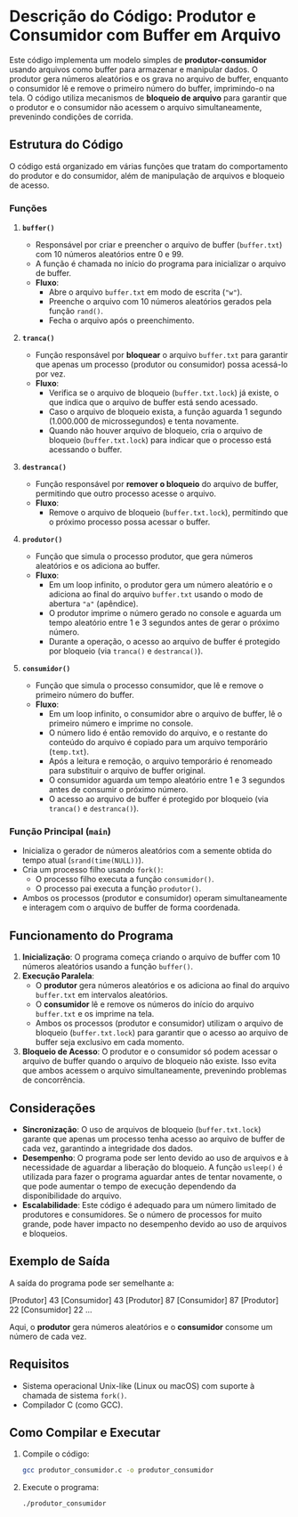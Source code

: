 # Descrição do Código: Produtor e Consumidor com Buffer em Arquivo

Este código implementa um modelo simples de **produtor-consumidor** usando arquivos como buffer para armazenar e manipular dados. O produtor gera números aleatórios e os grava no arquivo de buffer, enquanto o consumidor lê e remove o primeiro número do buffer, imprimindo-o na tela. O código utiliza mecanismos de **bloqueio de arquivo** para garantir que o produtor e o consumidor não acessem o arquivo simultaneamente, prevenindo condições de corrida.

## Estrutura do Código

O código está organizado em várias funções que tratam do comportamento do produtor e do consumidor, além de manipulação de arquivos e bloqueio de acesso.

### Funções

1. **`buffer()`**
    - Responsável por criar e preencher o arquivo de buffer (`buffer.txt`) com 10 números aleatórios entre 0 e 99.
    - A função é chamada no início do programa para inicializar o arquivo de buffer.
    - **Fluxo**:
      - Abre o arquivo `buffer.txt` em modo de escrita (`"w"`).
      - Preenche o arquivo com 10 números aleatórios gerados pela função `rand()`.
      - Fecha o arquivo após o preenchimento.

2. **`tranca()`**
    - Função responsável por **bloquear** o arquivo `buffer.txt` para garantir que apenas um processo (produtor ou consumidor) possa acessá-lo por vez.
    - **Fluxo**:
      - Verifica se o arquivo de bloqueio (`buffer.txt.lock`) já existe, o que indica que o arquivo de buffer está sendo acessado.
      - Caso o arquivo de bloqueio exista, a função aguarda 1 segundo (1.000.000 de microssegundos) e tenta novamente.
      - Quando não houver arquivo de bloqueio, cria o arquivo de bloqueio (`buffer.txt.lock`) para indicar que o processo está acessando o buffer.

3. **`destranca()`**
    - Função responsável por **remover o bloqueio** do arquivo de buffer, permitindo que outro processo acesse o arquivo.
    - **Fluxo**:
      - Remove o arquivo de bloqueio (`buffer.txt.lock`), permitindo que o próximo processo possa acessar o buffer.

4. **`produtor()`**
    - Função que simula o processo produtor, que gera números aleatórios e os adiciona ao buffer.
    - **Fluxo**:
      - Em um loop infinito, o produtor gera um número aleatório e o adiciona ao final do arquivo `buffer.txt` usando o modo de abertura `"a"` (apêndice).
      - O produtor imprime o número gerado no console e aguarda um tempo aleatório entre 1 e 3 segundos antes de gerar o próximo número.
      - Durante a operação, o acesso ao arquivo de buffer é protegido por bloqueio (via `tranca()` e `destranca()`).

5. **`consumidor()`**
    - Função que simula o processo consumidor, que lê e remove o primeiro número do buffer.
    - **Fluxo**:
      - Em um loop infinito, o consumidor abre o arquivo de buffer, lê o primeiro número e imprime no console.
      - O número lido é então removido do arquivo, e o restante do conteúdo do arquivo é copiado para um arquivo temporário (`temp.txt`).
      - Após a leitura e remoção, o arquivo temporário é renomeado para substituir o arquivo de buffer original.
      - O consumidor aguarda um tempo aleatório entre 1 e 3 segundos antes de consumir o próximo número.
      - O acesso ao arquivo de buffer é protegido por bloqueio (via `tranca()` e `destranca()`).

### Função Principal (`main`)

- Inicializa o gerador de números aleatórios com a semente obtida do tempo atual (`srand(time(NULL))`).
- Cria um processo filho usando `fork()`:
  - O processo filho executa a função `consumidor()`.
  - O processo pai executa a função `produtor()`.
- Ambos os processos (produtor e consumidor) operam simultaneamente e interagem com o arquivo de buffer de forma coordenada.

## Funcionamento do Programa

1. **Inicialização**: O programa começa criando o arquivo de buffer com 10 números aleatórios usando a função `buffer()`.
2. **Execução Paralela**:
   - O **produtor** gera números aleatórios e os adiciona ao final do arquivo `buffer.txt` em intervalos aleatórios.
   - O **consumidor** lê e remove os números do início do arquivo `buffer.txt` e os imprime na tela.
   - Ambos os processos (produtor e consumidor) utilizam o arquivo de bloqueio (`buffer.txt.lock`) para garantir que o acesso ao arquivo de buffer seja exclusivo em cada momento.
3. **Bloqueio de Acesso**: O produtor e o consumidor só podem acessar o arquivo de buffer quando o arquivo de bloqueio não existe. Isso evita que ambos acessem o arquivo simultaneamente, prevenindo problemas de concorrência.

## Considerações

- **Sincronização**: O uso de arquivos de bloqueio (`buffer.txt.lock`) garante que apenas um processo tenha acesso ao arquivo de buffer de cada vez, garantindo a integridade dos dados.
- **Desempenho**: O programa pode ser lento devido ao uso de arquivos e à necessidade de aguardar a liberação do bloqueio. A função `usleep()` é utilizada para fazer o programa aguardar antes de tentar novamente, o que pode aumentar o tempo de execução dependendo da disponibilidade do arquivo.
- **Escalabilidade**: Este código é adequado para um número limitado de produtores e consumidores. Se o número de processos for muito grande, pode haver impacto no desempenho devido ao uso de arquivos e bloqueios.

## Exemplo de Saída

A saída do programa pode ser semelhante a:

[Produtor] 43 
[Consumidor] 43 
[Produtor] 87 
[Consumidor] 87 
[Produtor] 22 
[Consumidor] 22 ...


Aqui, o **produtor** gera números aleatórios e o **consumidor** consome um número de cada vez.

## Requisitos

- Sistema operacional Unix-like (Linux ou macOS) com suporte à chamada de sistema `fork()`.
- Compilador C (como GCC).

## Como Compilar e Executar

1. Compile o código:

   ```bash
   gcc produtor_consumidor.c -o produtor_consumidor
2. Execute o programa:
   ```bash
   ./produtor_consumidor


